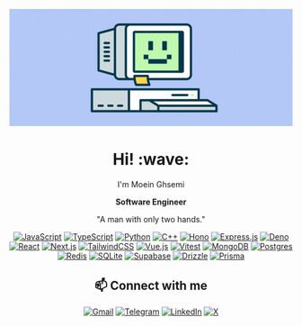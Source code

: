 <div align='center'>

[![hi](https://raw.githubusercontent.com/moeinmac/moeinmac/refs/heads/main/hi.gif)](https://moeinghasemi.ir)

  
</div>
<h1 align='center'> Hi! :wave:</h1>
<p align='center'>
I'm Moein Ghsemi
</p>

<p align='center'>
<strong>Software Engineer</strong>
</p>

<p align='center'>
"A man with only two hands."
</p>

<div align='center'>

  [![JavaScript](https://img.shields.io/badge/JavaScript-F7DF1E?logo=javascript&logoColor=000)](#)
[![TypeScript](https://img.shields.io/badge/TypeScript-3178C6?logo=typescript&logoColor=fff)](#)
[![Python](https://img.shields.io/badge/Python-3776AB?logo=python&logoColor=fff)](#)
[![C++](https://img.shields.io/badge/C++-%2300599C.svg?logo=c%2B%2B&logoColor=white)](#)
[![Hono](https://img.shields.io/badge/Hono-E36002?logo=hono&logoColor=fff)](#)
[![Express.js](https://img.shields.io/badge/Express.js-%23404d59.svg?logo=express&logoColor=%2361DAFB)](#)
[![Deno](https://img.shields.io/badge/Deno-000?logo=deno&logoColor=fff)](#)
[![React](https://img.shields.io/badge/React-%2320232a.svg?logo=react&logoColor=%2361DAFB)](#)
[![Next.js](https://img.shields.io/badge/Next.js-black?logo=next.js&logoColor=white)](#)
[![TailwindCSS](https://img.shields.io/badge/Tailwind%20CSS-%2338B2AC.svg?logo=tailwind-css&logoColor=white)](#)
[![Vue.js](https://img.shields.io/badge/Vue.js-4FC08D?logo=vuedotjs&logoColor=fff)](#)
[![Vitest](https://img.shields.io/badge/Vitest-6E9F18?logo=vitest&logoColor=fff)](#)
[![MongoDB](https://img.shields.io/badge/MongoDB-%234ea94b.svg?logo=mongodb&logoColor=white)](#)
[![Postgres](https://img.shields.io/badge/Postgres-%23316192.svg?logo=postgresql&logoColor=white)](#)
[![Redis](https://img.shields.io/badge/Redis-%23DD0031.svg?logo=redis&logoColor=white)](#)
[![SQLite](https://img.shields.io/badge/SQLite-%2307405e.svg?logo=sqlite&logoColor=white)](#)
[![Supabase](https://img.shields.io/badge/Supabase-3FCF8E?logo=supabase&logoColor=fff)](#)
[![Drizzle](https://img.shields.io/badge/Drizzle-C5F74F?logo=drizzle&logoColor=000)](#)
[![Prisma](https://img.shields.io/badge/Prisma-2D3748?logo=prisma&logoColor=white)](#)
</div>


<h2 align='center'>📫 Connect with me</h2>

<div align='center'>

  [![Gmail](https://img.shields.io/badge/Gmail-D14836?logo=gmail&logoColor=white)](mailto:moein.mac@gmail.com)
[![Telegram](https://img.shields.io/badge/Telegram-2CA5E0?logo=telegram&logoColor=white)](https://t.me/moeinghasemi)
[![LinkedIn](https://custom-icon-badges.demolab.com/badge/LinkedIn-0A66C2?logo=linkedin-white&logoColor=fff)](https://www.linkedin.com/in/moein-ghasemi-a4b680117/)
[![X](https://img.shields.io/badge/X-%23000000.svg?logo=X&logoColor=white)](https://x.com/MoeinMAC)

</div>





